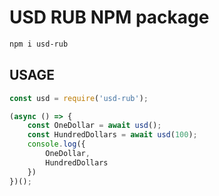 # USD RUB NPM package

```bash
npm i usd-rub
```

## USAGE

```js
const usd = require('usd-rub');

(async () => {
    const OneDollar = await usd();
    const HundredDollars = await usd(100);
    console.log({
        OneDollar,
        HundredDollars
    })
})();
```